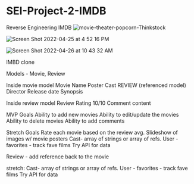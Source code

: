 # SEI-Project-2-IMDB
Reverse Engineering IMDB
![movie-theater-popcorn-Thinkstock](https://user-images.githubusercontent.com/100155199/165326015-b9d4eb05-cc9f-440d-8836-2c749a2810e6.jpeg)




![Screen Shot 2022-04-25 at 4 52 16 PM](https://user-images.githubusercontent.com/100155199/165326356-376d569e-669a-4dd1-a288-61ff4c909406.png)



![Screen Shot 2022-04-26 at 10 43 32 AM](https://user-images.githubusercontent.com/100155199/165326601-81e6854e-f4b1-4b7d-b463-7c91da29bec9.png)


IMBD clone

Models - Movie, Review

Inside movie model
Movie
Name
Poster
Cast
REVIEW (referenced model)
Director
Release date
Synopsis

Inside review model
Review
Rating 10/10
Comment content

MVP Goals
Ability to add new movies
Ability to edit/update the movies
Ability to delete movies
Ability to add comments

Stretch Goals
Rate each movie based on the review avg.
Slideshow of images w/ movie posters
Cast- array of strings or array of refs.
User - favorites - track fave films
Try API for data




Review - add reference back to the movie


stretch:
Cast- array of strings or array of refs.
User - favorites - track fave films
Try API for data
